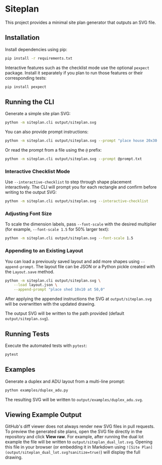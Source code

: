 # Siteplan

This project provides a minimal site plan generator that outputs an SVG file.

## Installation

Install dependencies using pip:

```bash
pip install -r requirements.txt
```

Interactive features such as the checklist mode use the optional `pexpect`
package. Install it separately if you plan to run those features or their
corresponding tests:

```bash
pip install pexpect
```

## Running the CLI

Generate a simple site plan SVG:

```bash
python -m siteplan.cli output/siteplan.svg
```

You can also provide prompt instructions:

```bash
python -m siteplan.cli output/siteplan.svg --prompt "place house 20x30 at 0,0"
```

Or read the prompt from a file using the `@` prefix:

```bash
python -m siteplan.cli output/siteplan.svg --prompt @prompt.txt
```

### Interactive Checklist Mode

Use `--interactive-checklist` to step through shape placement interactively. The
CLI will prompt you for each rectangle and confirm before writing to the output
SVG:

```bash
python -m siteplan.cli output/siteplan.svg --interactive-checklist
```

### Adjusting Font Size

To scale the dimension labels, pass `--font-scale` with the desired multiplier
(for example, `--font-scale 1.5` for 50% larger text):

```bash
python -m siteplan.cli output/siteplan.svg --font-scale 1.5
```

### Appending to an Existing Layout

You can load a previously saved layout and add more shapes using
`--append-prompt`. The layout file can be JSON or a Python pickle created with
the `Layout.save` method.

```bash
python -m siteplan.cli output/siteplan.svg \
    --load layout.json \
    --append-prompt "place shed 10x10 at 50,0"
```

After applying the appended instructions the SVG at `output/siteplan.svg` will
be overwritten with the updated drawing.

The output SVG will be written to the path provided (default `output/siteplan.svg`).

## Running Tests

Execute the automated tests with `pytest`:

```bash
pytest
```

## Examples

Generate a duplex and ADU layout from a multi-line prompt:

```bash
python examples/duplex_adu.py
```

The resulting SVG will be written to `output/examples/duplex_adu.svg`.

## Viewing Example Output

GitHub's diff viewer does not always render new SVG files in pull requests.
To preview the generated site plans, open the SVG file directly in the
repository and click **View raw**. For example, after running the dual lot
example the file will be written to `output/siteplan_dual_lot.svg`. Opening this
file in your browser (or embedding it in Markdown using
`![Site Plan](output/siteplan_dual_lot.svg?sanitize=true)`) will display the full
drawing.
